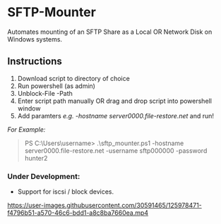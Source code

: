 # SFTP-Mounter
Automates mounting of an SFTP Share as a Local OR Network Disk on Windows systems.

## Instructions
1. Download script to directory of choice
2. Run powershell (as admin)
3. Unblock-File -Path <Enter path manually OR drag and drop script into powershell window>
4. Enter script path manually OR drag and drop script into powershell window
5. Add paramters _e.g. -hostname server0000.file-restore.net_ and run!

*For Example:*
> PS C:\Users\username> .\sftp_mounter.ps1 -hostname server0000.file-restore.net -username sftp000000 -password hunter2

### Under Development:
* Support for iscsi / block devices.





https://user-images.githubusercontent.com/30591465/125978471-f4796b51-a570-46c6-bdd1-a8c8ba7660ea.mp4


